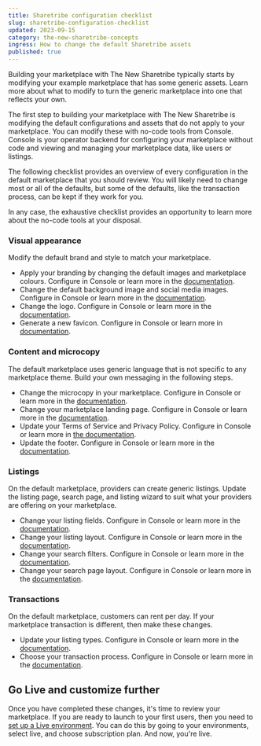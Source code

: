 ```yaml
---
title: Sharetribe configuration checklist
slug: sharetribe-configuration-checklist
updated: 2023-09-15
category: the-new-sharetribe-concepts
ingress: How to change the default Sharetribe assets
published: true
---
```


Building your marketplace with The New Sharetribe typically starts by
modifying your example marketplace that has some generic assets. Learn
more about what to modify to turn the generic marketplace into one that
reflects your own.

The first step to building your marketplace with The New Sharetribe is
modifying the default configurations and assets that do not apply to
your marketplace. You can modify these with no-code tools from Console.
Console is your operator backend for configuring your marketplace
without code and viewing and managing your marketplace data, like users
or listings.

The following checklist provides an overview of every configuration in
the default marketplace that you should review. You will likely need to
change most or all of the defaults, but some of the defaults, like the
transaction process, can be kept if they work for you.

In any case, the exhaustive checklist provides an opportunity to learn
more about the no-code tools at your disposal.

### Visual appearance

Modify the default brand and style to match your marketplace.

- Apply your branding by changing the default images and marketplace
  colours. Configure in Console or learn more in the
  [documentation](https://www.sharetribe.com/docs/the-new-sharetribe/how-to-add-good-looking-logos-and-images/).
- Change the default background image and social media images. Configure
  in Console or learn more in the
  [documentation](https://www.sharetribe.com/docs/the-new-sharetribe/how-to-add-good-looking-logos-and-images/).
- Change the logo. Configure in Console or learn more in the
  [documentation](https://www.sharetribe.com/docs/the-new-sharetribe/how-to-add-good-looking-logos-and-images/).
- Generate a new favicon. Configure in Console or learn more in
  [documentation](https://www.sharetribe.com/docs/the-new-sharetribe/how-to-add-good-looking-logos-and-images/).

### Content and microcopy

The default marketplace uses generic language that is not specific to
any marketplace theme. Build your own messaging in the following steps.

- Change the microcopy in your marketplace. Configure in Console or
  learn more in the
  [documentation](https://www.sharetribe.com/docs/the-new-sharetribe/how-to-use-microcopy-editor).
- Change your marketplace landing page. Configure in Console or learn
  more in the
  [documentation](https://www.sharetribe.com/docs/the-new-sharetribe/how-to-edit-content-pages-in-console).
- Update your Terms of Service and Privacy Policy. Configure in Console
  or learn more in
  [the documentation](https://www.sharetribe.com/docs/the-new-sharetribe/free-templates).
- Update the footer. Configure in Console or learn more in the
  [documentation](https://www.sharetribe.com/docs/the-new-sharetribe/how-footer-works).

### Listings

On the default marketplace, providers can create generic listings.
Update the listing page, search page, and listing wizard to suit what
your providers are offering on your marketplace.

- Change your listing fields. Configure in Console or learn more in the
  [documentation](https://www.sharetribe.com/docs/the-new-sharetribe/listing-fields).
- Change your listing layout. Configure in Console or learn more in the
  [documentation](https://www.sharetribe.com/docs/the-new-sharetribe/listing-page-image-layouts).
- Change your search filters. Configure in Console or learn more in the
  [documentation](https://www.sharetribe.com/docs/the-new-sharetribe/how-search-works).
- Change your search page layout. Configure in Console or learn more in
  the
  [documentation](https://www.sharetribe.com/docs/the-new-sharetribe/search-page-layout-options).

### Transactions

On the default marketplace, customers can rent per day. If your
marketplace transaction is different, then make these changes.

- Update your listing types. Configure in Console or learn more in the
  [documentation](https://www.sharetribe.com/docs/the-new-sharetribe/what-are-listing-types).
- Choose your transaction process. Configure in Console or learn more in
  the
  [documentation](https://www.sharetribe.com/docs/the-new-sharetribe/understanding-transaction-settings).

## Go Live and customize further

Once you have completed these changes, it's time to review your
marketplace. If you are ready to launch to your first users, then you
need to
[set up a Live environment](https://www.sharetribe.com/docs/the-new-sharetribe/going-live/).
You can do this by going to your environments, select live, and choose
subscription plan. And now, you're live.
